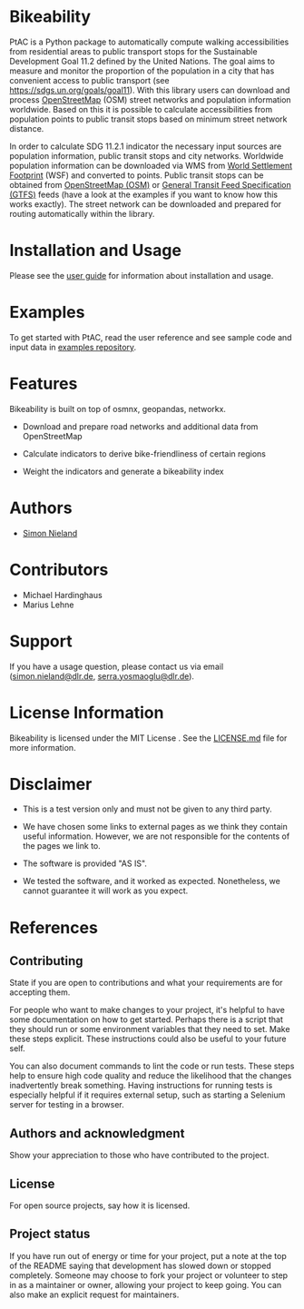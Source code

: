 <!-- PtAC documentation master file, created by
sphinx-quickstart on Fri Jul  9 10:40:37 2021.
You can adapt this file completely to your liking, but it should at least
contain the root `toctree` directive. -->

# Bikeability

PtAC is a Python package to automatically compute walking
accessibilities from residential areas to public transport stops for the Sustainable Development Goal 11.2
defined by the United Nations. The goal aims to measure and monitor the proportion
of the population in a city that has convenient access to public transport
(see https://sdgs.un.org/goals/goal11). With this library users can download and process [OpenStreetMap](https://www.openstreetmap.org) (OSM)
street networks and population information worldwide. Based on this it is possible to calculate accessibilities
from population points to public transit stops based on minimum street network distance.

In order to calculate SDG 11.2.1 indicator the necessary input sources are
population information, public transit stops and city networks.
Worldwide population information can be downloaded via WMS 
from [World Settlement Footprint](https://www.nature.com/articles/s41597-020-00580-5)
(WSF) and converted
to points. Public transit stops can be obtained from
[OpenStreetMap (OSM)](https://wiki.openstreetmap.org/wiki/Public_transport) or
[General Transit Feed Specification (GTFS)](https://gtfs.org/) feeds (have a look at the examples if you want to know how this
works exactly). The street network can be downloaded and prepared for routing automatically within the library.

# Installation and Usage

Please see the [user guide](https://github.com/DLR-VF/PtAC/blob/master/docs/source/index.rst) 
for information about installation and usage.

# Examples

To get started with PtAC, read the user reference and see sample code and input data in
[examples repository](https://github.com/DLR-VF/PtAC-examples).

# Features

Bikeability is built on top of osmnx, geopandas, networkx.


* Download and prepare road networks and additional data from OpenStreetMap 


* Calculate indicators to derive bike-friendliness of certain regions


* Weight the indicators and generate a bikeability index


  
# Authors

* [Simon Nieland](https://github.com/SimonNieland)

# Contributors

* Michael Hardinghaus
* Marius Lehne

# Support

If you have a usage question, please contact us via email ([simon.nieland@dlr.de](mailto:simon.nieland@dlr.de),
[serra.yosmaoglu@dlr.de](mailto:serra.yosmaoglu@dlr.de)).

# License Information  

Bikeability is licensed under the MIT License . See the [LICENSE.md](https://github.com/DLR-VF/bikeability/blob/master/LICENSE.md) file for more information.

# Disclaimer

* This is a test version only and must not be given to any third party.

* We have chosen some links to external pages as we think they contain useful information. 
  However, we are not responsible for the contents of the pages we link to.

* The software is provided "AS IS".

* We tested the software, and it worked as expected. Nonetheless, we cannot guarantee it will work as you expect.

# References


## Contributing
State if you are open to contributions and what your requirements are for accepting them.

For people who want to make changes to your project, it's helpful to have some documentation on how to get started. Perhaps there is a script that they should run or some environment variables that they need to set. Make these steps explicit. These instructions could also be useful to your future self.

You can also document commands to lint the code or run tests. These steps help to ensure high code quality and reduce the likelihood that the changes inadvertently break something. Having instructions for running tests is especially helpful if it requires external setup, such as starting a Selenium server for testing in a browser.

## Authors and acknowledgment
Show your appreciation to those who have contributed to the project.

## License
For open source projects, say how it is licensed.

## Project status
If you have run out of energy or time for your project, put a note at the top of the README saying that development has slowed down or stopped completely. Someone may choose to fork your project or volunteer to step in as a maintainer or owner, allowing your project to keep going. You can also make an explicit request for maintainers.
